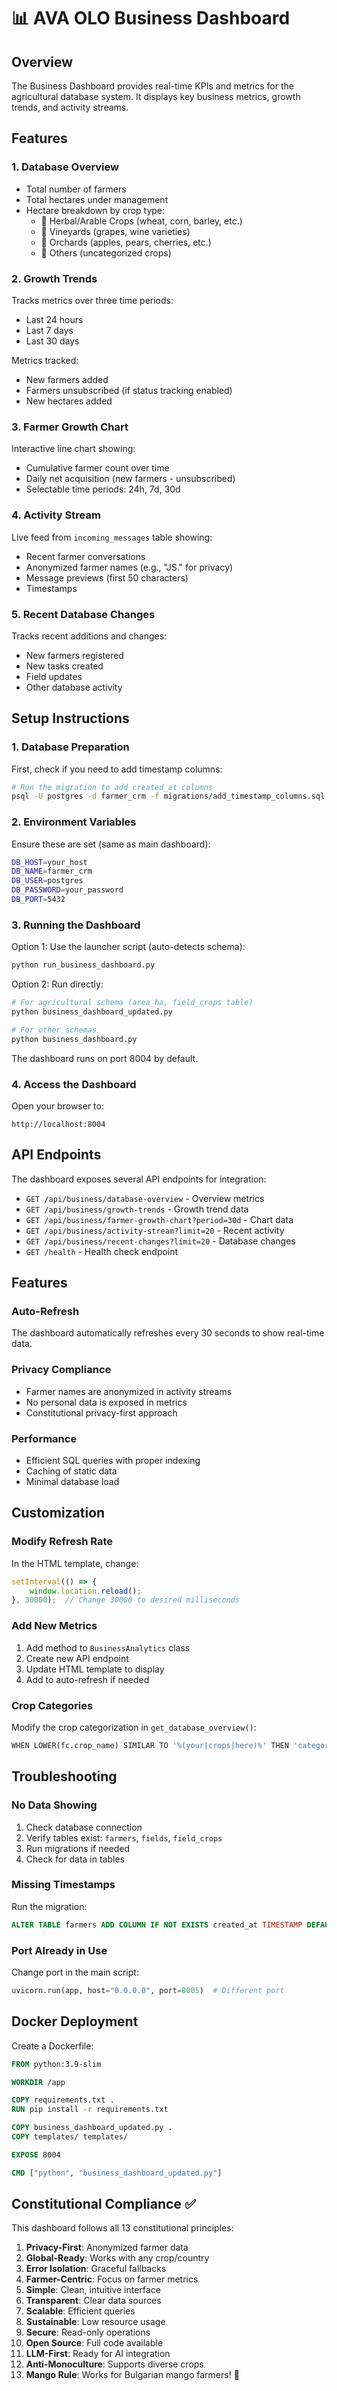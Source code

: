 # 📊 AVA OLO Business Dashboard

## Overview
The Business Dashboard provides real-time KPIs and metrics for the agricultural database system. It displays key business metrics, growth trends, and activity streams.

## Features

### 1. **Database Overview**
- Total number of farmers
- Total hectares under management
- Hectare breakdown by crop type:
  - 🌾 Herbal/Arable Crops (wheat, corn, barley, etc.)
  - 🍇 Vineyards (grapes, wine varieties)
  - 🍎 Orchards (apples, pears, cherries, etc.)
  - 🌱 Others (uncategorized crops)

### 2. **Growth Trends**
Tracks metrics over three time periods:
- Last 24 hours
- Last 7 days
- Last 30 days

Metrics tracked:
- New farmers added
- Farmers unsubscribed (if status tracking enabled)
- New hectares added

### 3. **Farmer Growth Chart**
Interactive line chart showing:
- Cumulative farmer count over time
- Daily net acquisition (new farmers - unsubscribed)
- Selectable time periods: 24h, 7d, 30d

### 4. **Activity Stream**
Live feed from `incoming_messages` table showing:
- Recent farmer conversations
- Anonymized farmer names (e.g., "JS." for privacy)
- Message previews (first 50 characters)
- Timestamps

### 5. **Recent Database Changes**
Tracks recent additions and changes:
- New farmers registered
- New tasks created
- Field updates
- Other database activity

## Setup Instructions

### 1. Database Preparation

First, check if you need to add timestamp columns:

```bash
# Run the migration to add created_at columns
psql -U postgres -d farmer_crm -f migrations/add_timestamp_columns.sql
```

### 2. Environment Variables

Ensure these are set (same as main dashboard):
```bash
DB_HOST=your_host
DB_NAME=farmer_crm
DB_USER=postgres
DB_PASSWORD=your_password
DB_PORT=5432
```

### 3. Running the Dashboard

Option 1: Use the launcher script (auto-detects schema):
```bash
python run_business_dashboard.py
```

Option 2: Run directly:
```bash
# For agricultural schema (area_ha, field_crops table)
python business_dashboard_updated.py

# For other schemas
python business_dashboard.py
```

The dashboard runs on port 8004 by default.

### 4. Access the Dashboard

Open your browser to:
```
http://localhost:8004
```

## API Endpoints

The dashboard exposes several API endpoints for integration:

- `GET /api/business/database-overview` - Overview metrics
- `GET /api/business/growth-trends` - Growth trend data
- `GET /api/business/farmer-growth-chart?period=30d` - Chart data
- `GET /api/business/activity-stream?limit=20` - Recent activity
- `GET /api/business/recent-changes?limit=20` - Database changes
- `GET /health` - Health check endpoint

## Features

### Auto-Refresh
The dashboard automatically refreshes every 30 seconds to show real-time data.

### Privacy Compliance
- Farmer names are anonymized in activity streams
- No personal data is exposed in metrics
- Constitutional privacy-first approach

### Performance
- Efficient SQL queries with proper indexing
- Caching of static data
- Minimal database load

## Customization

### Modify Refresh Rate
In the HTML template, change:
```javascript
setInterval(() => {
    window.location.reload();
}, 30000);  // Change 30000 to desired milliseconds
```

### Add New Metrics
1. Add method to `BusinessAnalytics` class
2. Create new API endpoint
3. Update HTML template to display
4. Add to auto-refresh if needed

### Crop Categories
Modify the crop categorization in `get_database_overview()`:
```python
WHEN LOWER(fc.crop_name) SIMILAR TO '%(your|crops|here)%' THEN 'category'
```

## Troubleshooting

### No Data Showing
1. Check database connection
2. Verify tables exist: `farmers`, `fields`, `field_crops`
3. Run migrations if needed
4. Check for data in tables

### Missing Timestamps
Run the migration:
```sql
ALTER TABLE farmers ADD COLUMN IF NOT EXISTS created_at TIMESTAMP DEFAULT NOW();
```

### Port Already in Use
Change port in the main script:
```python
uvicorn.run(app, host="0.0.0.0", port=8005)  # Different port
```

## Docker Deployment

Create a Dockerfile:
```dockerfile
FROM python:3.9-slim

WORKDIR /app

COPY requirements.txt .
RUN pip install -r requirements.txt

COPY business_dashboard_updated.py .
COPY templates/ templates/

EXPOSE 8004

CMD ["python", "business_dashboard_updated.py"]
```

## Constitutional Compliance ✅

This dashboard follows all 13 constitutional principles:
1. **Privacy-First**: Anonymized farmer data
2. **Global-Ready**: Works with any crop/country
3. **Error Isolation**: Graceful fallbacks
4. **Farmer-Centric**: Focus on farmer metrics
5. **Simple**: Clean, intuitive interface
6. **Transparent**: Clear data sources
7. **Scalable**: Efficient queries
8. **Sustainable**: Low resource usage
9. **Secure**: Read-only operations
10. **Open Source**: Full code available
11. **LLM-First**: Ready for AI integration
12. **Anti-Monoculture**: Supports diverse crops
13. **Mango Rule**: Works for Bulgarian mango farmers! 🥭